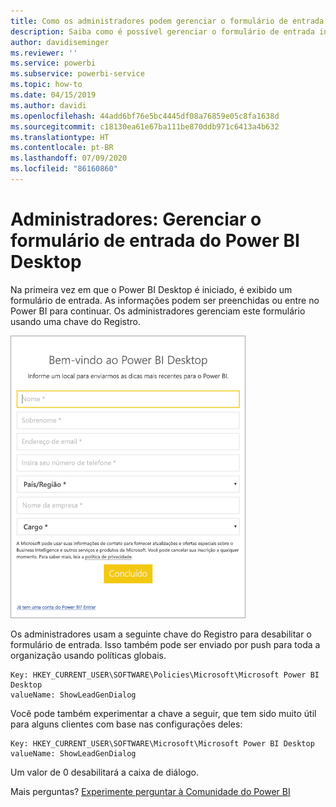 ```yaml
---
title: Como os administradores podem gerenciar o formulário de entrada do Power BI Desktop
description: Saiba como é possível gerenciar o formulário de entrada inicial ao abrir o Power BI Desktop.
author: davidiseminger
ms.reviewer: ''
ms.service: powerbi
ms.subservice: powerbi-service
ms.topic: how-to
ms.date: 04/15/2019
ms.author: davidi
ms.openlocfilehash: 44add6bf76e5bc4445df08a76859e05c8fa1638d
ms.sourcegitcommit: c18130ea61e67ba111be870ddb971c6413a4b632
ms.translationtype: HT
ms.contentlocale: pt-BR
ms.lasthandoff: 07/09/2020
ms.locfileid: "86160860"
---
```

# <a name="administrators-manage-the-power-bi-desktop-sign-in-form"></a>Administradores: Gerenciar o formulário de entrada do Power BI Desktop
Na primeira vez em que o Power BI Desktop é iniciado, é exibido um formulário de entrada. As informações podem ser preenchidas ou entre no Power BI para continuar. Os administradores gerenciam este formulário usando uma chave do Registro. 

![Captura de tela de um formulário de entrada inicial do Power BI Desktop.](media/desktop-admin-sign-in-form/sign-in-form.png)

Os administradores usam a seguinte chave do Registro para desabilitar o formulário de entrada. Isso também pode ser enviado por push para toda a organização usando políticas globais.

```
Key: HKEY_CURRENT_USER\SOFTWARE\Policies\Microsoft\Microsoft Power BI Desktop
valueName: ShowLeadGenDialog
```
Você pode também experimentar a chave a seguir, que tem sido muito útil para alguns clientes com base nas configurações deles:

```
Key: HKEY_CURRENT_USER\SOFTWARE\Microsoft\Microsoft Power BI Desktop
valueName: ShowLeadGenDialog
```

Um valor de 0 desabilitará a caixa de diálogo.




Mais perguntas? [Experimente perguntar à Comunidade do Power BI](https://community.powerbi.com/)

